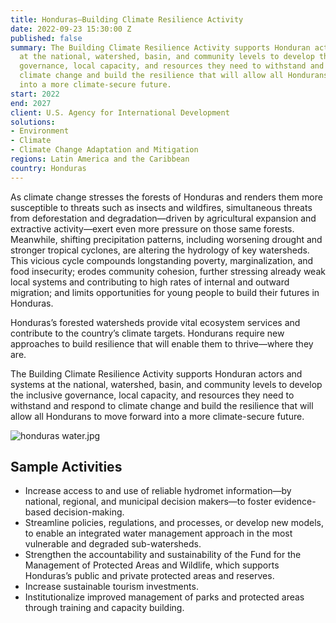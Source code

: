 ```yaml
---
title: Honduras—Building Climate Resilience Activity
date: 2022-09-23 15:30:00 Z
published: false
summary: The Building Climate Resilience Activity supports Honduran actors and systems
  at the national, watershed, basin, and community levels to develop the inclusive
  governance, local capacity, and resources they need to withstand and respond to
  climate change and build the resilience that will allow all Hondurans to move forward
  into a more climate-secure future.
start: 2022
end: 2027
client: U.S. Agency for International Development
solutions:
- Environment
- Climate
- Climate Change Adaptation and Mitigation
regions: Latin America and the Caribbean
country: Honduras
---
```


As climate change stresses the forests of Honduras and renders them more susceptible to threats such as insects and wildfires, simultaneous threats from deforestation and degradation—driven by agricultural expansion and extractive activity—exert even more pressure on those same forests. Meanwhile, shifting precipitation patterns, including worsening drought and stronger tropical cyclones, are altering the hydrology of key watersheds. This vicious cycle compounds longstanding poverty, marginalization, and food insecurity; erodes community cohesion, further stressing already weak local systems and contributing to high rates of internal and outward migration; and limits opportunities for young people to build their futures in Honduras.

Honduras’s forested watersheds provide vital ecosystem services and contribute to the country’s climate targets. Hondurans require new approaches to build resilience that will enable them to thrive—where they are.

The Building Climate Resilience Activity supports Honduran actors and systems at the national, watershed, basin, and community levels to develop the inclusive governance, local capacity, and resources they need to withstand and respond to climate change and build the resilience that will allow all Hondurans to move forward into a more climate-secure future.

![honduras water.jpg](/uploads/honduras%20water.jpg)
  
## Sample Activities 

* Increase access to and use of reliable hydromet information—by national, regional, and municipal decision makers—to foster evidence-based decision-making. 
* Streamline policies, regulations, and processes, or develop new models, to enable an integrated water management approach in the most vulnerable and degraded sub-watersheds.
* Strengthen the accountability and sustainability of the Fund for the Management of Protected Areas and Wildlife, which supports Honduras’s public and private protected areas and reserves. 
* Increase sustainable tourism investments.
* Institutionalize improved management of parks and protected areas through training and capacity building.